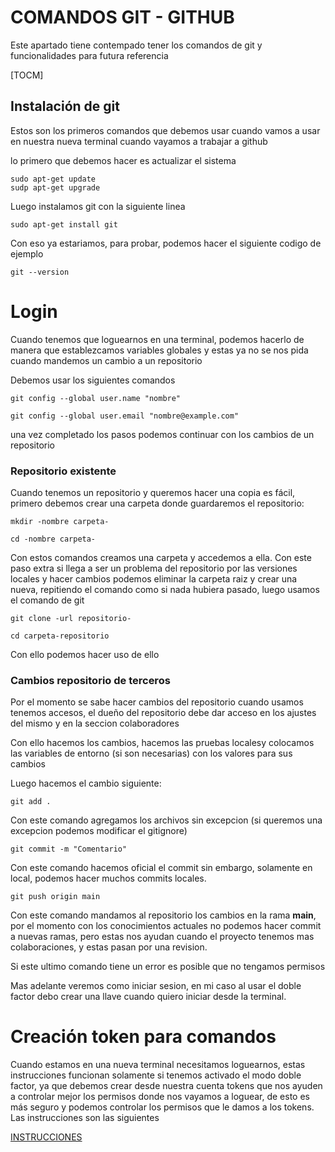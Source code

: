 # COMANDOS GIT - GITHUB
Este apartado tiene contempado tener los comandos de git y funcionalidades para futura referencia

[TOCM]

## Instalación de git 
Estos son los primeros comandos que debemos usar cuando vamos a usar en nuestra nueva terminal cuando vayamos a trabajar a github

lo primero que debemos hacer es actualizar el sistema

```
sudo apt-get update
sudp apt-get upgrade
```
Luego instalamos git con la siguiente linea
```
sudo apt-get install git
```
Con eso ya estariamos, para probar, podemos hacer el siguiente codigo de ejemplo
```
git --version
```

# Login
Cuando tenemos que loguearnos en una terminal, podemos hacerlo de manera que establezcamos variables globales y estas ya no se nos pida cuando mandemos un cambio a un repositorio

Debemos usar los siguientes comandos
```
git config --global user.name "nombre"
```

```
git config --global user.email "nombre@example.com"
```

una vez completado los pasos podemos continuar con los cambios de un repositorio


### Repositorio existente
Cuando tenemos un repositorio y queremos hacer una copia es fácil, primero debemos crear una carpeta donde guardaremos el repositorio:

``` 
mkdir -nombre carpeta- 
```

``` 
cd -nombre carpeta- 
```

Con estos comandos creamos una carpeta y accedemos a ella.
Con este paso extra si llega a ser un problema del repositorio por las versiones locales y hacer cambios podemos eliminar la carpeta raiz y crear una nueva, repitiendo el comando como si nada hubiera pasado, luego usamos el comando de git

``` 
git clone -url repositorio- 
```
``` 
cd carpeta-repositorio 
```


Con ello podemos hacer uso de ello


### Cambios repositorio de terceros
Por el momento se sabe hacer cambios del repositorio cuando usamos tenemos accesos, el dueño del repositorio debe dar acceso en los ajustes del mismo y en la seccion colaboradores

Con ello hacemos los cambios, hacemos las pruebas localesy colocamos las variables de entorno (si son necesarias) con los valores para sus cambios

Luego hacemos el cambio siguiente:

``` 
git add . 
```
Con este comando agregamos los archivos sin excepcion (si queremos una excepcion podemos modificar el gitignore)

``` 
git commit -m "Comentario" 
```
Con este comando hacemos oficial el commit sin embargo, solamente en local, podemos hacer muchos commits locales.

``` 
git push origin main 
```

Con este comando mandamos al repositorio los cambios en la rama **main**, por el momento con los conocimientos actuales no podemos hacer commit a nuevas ramas, pero estas nos ayudan cuando el proyecto tenemos mas colaboraciones, y estas pasan por una revision.

Si este ultimo comando tiene un error es posible que no tengamos permisos

Mas adelante veremos como iniciar sesion, en mi caso al usar el doble factor debo crear una llave cuando quiero iniciar desde la terminal.

# Creación token para comandos
Cuando estamos en una nueva terminal necesitamos loguearnos, estas instrucciones funcionan solamente si tenemos activado el modo doble factor, ya que debemos crear desde nuestra cuenta tokens que nos ayuden a controlar mejor los permisos donde nos vayamos a loguear, de esto es más seguro y podemos controlar los permisos que le damos a los tokens. Las instrucciones son las siguientes

[INSTRUCCIONES](https://docs.github.com/es/authentication/keeping-your-account-and-data-secure/creating-a-personal-access-token)

